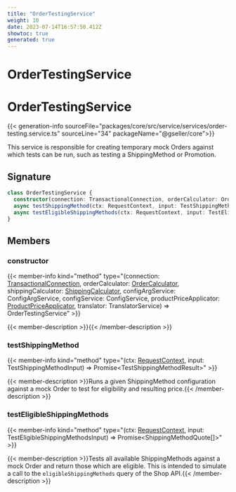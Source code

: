 ```yaml
---
title: "OrderTestingService"
weight: 10
date: 2023-07-14T16:57:50.412Z
showtoc: true
generated: true
---
```

<!-- This file was generated from the Vendure source. Do not modify. Instead, re-run the "docs:build" script -->

# OrderTestingService
<div class="symbol">


# OrderTestingService

{{< generation-info sourceFile="packages/core/src/service/services/order-testing.service.ts" sourceLine="34" packageName="@gseller/core">}}

This service is responsible for creating temporary mock Orders against which tests can be run, such as
testing a ShippingMethod or Promotion.

## Signature

```TypeScript
class OrderTestingService {
  constructor(connection: TransactionalConnection, orderCalculator: OrderCalculator, shippingCalculator: ShippingCalculator, configArgService: ConfigArgService, configService: ConfigService, productPriceApplicator: ProductPriceApplicator, translator: TranslatorService)
  async testShippingMethod(ctx: RequestContext, input: TestShippingMethodInput) => Promise<TestShippingMethodResult>;
  async testEligibleShippingMethods(ctx: RequestContext, input: TestEligibleShippingMethodsInput) => Promise<ShippingMethodQuote[]>;
}
```
## Members

### constructor

{{< member-info kind="method" type="(connection: <a href='/typescript-api/data-access/transactional-connection#transactionalconnection'>TransactionalConnection</a>, orderCalculator: <a href='/typescript-api/service-helpers/order-calculator#ordercalculator'>OrderCalculator</a>, shippingCalculator: <a href='/typescript-api/shipping/shipping-calculator#shippingcalculator'>ShippingCalculator</a>, configArgService: ConfigArgService, configService: ConfigService, productPriceApplicator: <a href='/typescript-api/service-helpers/product-price-applicator#productpriceapplicator'>ProductPriceApplicator</a>, translator: TranslatorService) => OrderTestingService"  >}}

{{< member-description >}}{{< /member-description >}}

### testShippingMethod

{{< member-info kind="method" type="(ctx: <a href='/typescript-api/request/request-context#requestcontext'>RequestContext</a>, input: TestShippingMethodInput) => Promise&#60;TestShippingMethodResult&#62;"  >}}

{{< member-description >}}Runs a given ShippingMethod configuration against a mock Order to test for eligibility and resulting
price.{{< /member-description >}}

### testEligibleShippingMethods

{{< member-info kind="method" type="(ctx: <a href='/typescript-api/request/request-context#requestcontext'>RequestContext</a>, input: TestEligibleShippingMethodsInput) => Promise&#60;ShippingMethodQuote[]&#62;"  >}}

{{< member-description >}}Tests all available ShippingMethods against a mock Order and return those which are eligible. This
is intended to simulate a call to the `eligibleShippingMethods` query of the Shop API.{{< /member-description >}}


</div>
